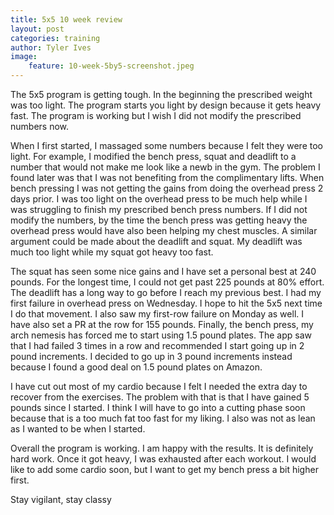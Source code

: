 ```yaml
---
title: 5x5 10 week review
layout: post
categories: training
author: Tyler Ives
image:
    feature: 10-week-5by5-screenshot.jpeg
---
```


<p>The 5x5 program is getting tough. In the beginning the prescribed weight was too light. The program starts you light 
by design because it gets heavy fast. The program is working but I wish I did not modify the prescribed numbers now.</p>

<p>When I first started, I massaged some numbers because I felt they were too light. For example, I modified the bench 
press, squat and deadlift to a number that would not make me look like a newb in the gym. The problem I found later was 
that I was not benefiting from the complimentary lifts. When bench pressing I was not getting 
the gains from doing the overhead press 2 days prior. I was too light on the overhead press to be much help while 
I was struggling to finish my prescribed bench press numbers. If I did not modify the numbers, by the time the bench 
press was getting heavy the overhead press would have also been helping my chest muscles. A similar argument could be 
made about the deadlift and squat. My deadlift was much too light while my squat got heavy too fast.
</p>
 
 <p>The squat has seen some nice gains and I have set a personal best at 240 pounds. For the longest time, I could not 
 get past 225 pounds at 80% effort. The deadlift has a long way to go before I reach my previous best. I had my first 
 failure in overhead press on Wednesday. I hope to hit the 5x5 next time I do that movement. I also saw my first-row 
 failure on Monday as well. I have also set a PR at the row for 155 pounds. Finally, the bench press, my arch nemesis 
 has forced me to start using 1.5 pound plates. The app saw that I had failed 3 times in a row and recommended I start 
 going up in 2 pound increments. I decided to go up in 3 pound increments instead because I found a good deal on 1.5 
 pound plates on Amazon.
</p>
 
 <p>I have cut out most of my cardio because I felt I needed the extra day to recover from the exercises. The problem 
 with that is that I have gained 5 pounds since I started. I think I will have to go into a cutting phase soon 
 because that is a too much fat too fast for my liking. I also was not as lean as I wanted to be when I started.
</p>
 
 <p>Overall the program is working. I am happy with the results. It is definitely hard work. Once it got heavy, I was 
 exhausted after each workout. I would like to add some cardio soon, but I want to get my bench press a bit higher first.
</p>
 
 
 <p>Stay vigilant, stay classy</p> 